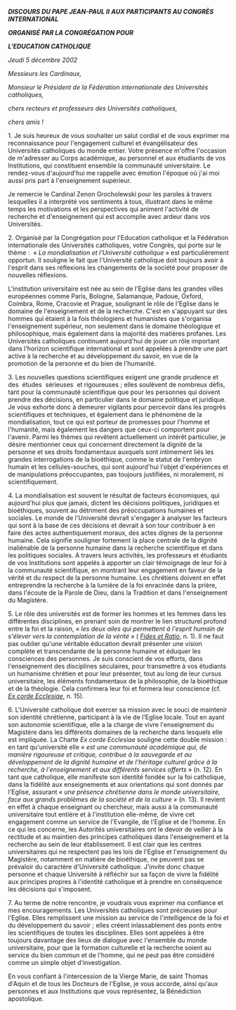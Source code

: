 ***DISCOURS DU PAPE JEAN-PAUL II*** ***AUX PARTICIPANTS AU CONGRÈS INTERNATIONAL***

***ORGANISÉ PAR LA CONGRÉGATION POUR***

***L'EDUCATION CATHOLIQUE***

*Jeudi 5 décembre 2002*

*Messieurs les Cardinaux,*

*Monsieur le Président de la Fédération internationale des Universités catholiques,*

*chers recteurs et professeurs des Universités catholiques,*

*chers amis !*

1. Je suis heureux de vous souhaiter un salut cordial et de vous exprimer ma reconnaissance pour l'engagement culturel et évangélisateur des Universités catholiques du monde entier. Votre présence m'offre l'occasion de m'adresser au Corps académique, au personnel et aux étudiants de vos Institutions, qui constituent ensemble la communauté universitaire. Le rendez-vous d'aujourd'hui me rappelle avec émotion l'époque où j'ai moi aussi pris part à l'enseignement supérieur.

Je remercie le Cardinal Zenon Grocholewski pour les paroles à travers lesquelles il a interprété vos sentiments à tous, illustrant dans le même temps les motivations et les perspectives qui animent l'activité de recherche et d'enseignement qui est accomplie avec ardeur dans vos Universités.

2. Organisé par la Congrégation pour l'Education catholique et la Fédération internationale des Universités catholiques, votre Congrès, qui porte sur le thème :  « *La mondialisation et l'Université catholique* » est particulièrement opportun. Il souligne le fait que l'Université catholique doit toujours avoir à l'esprit dans ses réflexions les changements de la société pour proposer de nouvelles réflexions.

L'institution universitaire est née au sein de l'Eglise dans les grandes villes européennes comme Paris, Bologne, Salamanque, Padoue, Oxford, Coimbra, Rome, Cracovie et Prague, soulignant le rôle de l'Eglise dans le domaine de l'enseignement et de la recherche. C'est en s'appuyant sur des hommes qui étaient à la fois théologiens et humanistes que s'organisa l'enseignement supérieur, non seulement dans le domaine théologique et philosophique, mais également dans la majorité des matières profanes. Les Universités catholiques continuent aujourd'hui de jouer un rôle important dans l'horizon scientifique international et sont appelées à prendre une part active à la recherche et au développement du savoir, en vue de la promotion de la personne et du bien de l'humanité.

3. Les nouvelles questions scientifiques exigent une grande prudence et des  études  sérieuses  et rigoureuses ; elles soulèvent de nombreux défis, tant pour la communauté scientifique que pour les personnes qui doivent prendre des décisions, en particulier dans le domaine politique et juridique. Je vous exhorte donc à demeurer vigilants pour percevoir dans les progrès scientifiques et techniques, et également dans le phénomène de la mondialisation, tout ce qui est porteur de promesses pour l'homme et l'humanité, mais également les dangers que ceux-ci comportent pour l'avenir. Parmi les thèmes qui revêtent actuellement un intérêt particulier, je désire mentionner ceux qui concernent directement la dignité de la personne et ses droits fondamentaux auxquels sont intimement liés les grandes interrogations de la bioéthique, comme le statut de l'embryon humain et les cellules-souches, qui sont aujourd'hui l'objet d'expériences et de manipulations préoccupantes, pas toujours justifiées, ni moralement, ni scientifiquement.

4. La mondialisation est souvent le résultat de facteurs économiques, qui aujourd'hui plus que jamais, dictent les décisions politiques, juridiques et bioéthiques, souvent au détriment des préoccupations humaines et sociales. Le monde de l'Université devrait s'engager à analyser les facteurs qui sont à la base de ces décisions et devrait à son tour contribuer à en faire des actes authentiquement moraux, des actes dignes de la personne humaine. Cela signifie souligner fortement la place centrale de la dignité inaliénable de la personne humaine dans la recherche scientifique et dans les politiques sociales. A travers leurs activités, les professeurs et étudiants de vos Institutions sont appelés à apporter un clair témoignage de leur foi à la communauté scientifique, en montrant leur engagement en faveur de la vérité et du respect de la personne humaine. Les chrétiens doivent en effet entreprendre la recherche à la lumière de la foi enracinée dans la prière, dans l'écoute de la Parole de Dieu, dans la Tradition et dans l'enseignement du Magistère.

5. Le rôle des universités est de former les hommes et les femmes dans les différentes disciplines, en prenant soin de montrer le lien structurel profond entre la foi et la raison, « *les deux ailes qui permettent à l'esprit humain de s'élever vers la contemplation de la vérité* » ( *[Fides et Ratio](/content/john-paul-ii/fr/encyclicals/documents/hf_jp-ii_enc_15101998_fides-et-ratio.html)*, n. 1). Il ne faut pas oublier qu'une véritable éducation devrait présenter une vision complète et transcendante de la personne humaine et éduquer les consciences des personnes. Je suis conscient de vos efforts, dans l'enseignement des disciplines séculaires, pour transmettre à vos étudiants un humanisme chrétien et pour leur présenter, tout au long de leur cursus universitaire, les éléments fondamentaux de la philosophie, de la bioéthique et de la théologie. Cela confirmera leur foi et formera leur conscience (cf. *[Ex corde Ecclesiae](/content/john-paul-ii/it/apost_constitutions/documents/hf_jp-ii_apc_15081990_ex-corde-ecclesiae.html)*, n. 15).

6. L'Université catholique doit exercer sa mission avec le souci de maintenir son identité chrétienne, participant à la vie de l'Eglise locale. Tout en ayant son autonomie scientifique, elle a la charge de vivre l'enseignement du Magistère dans les différents domaines de la recherche dans lesquels elle est impliquée. La Charte *Ex corde Ecclesiae* souligne cette double mission :  en tant qu'université elle « *est une communauté académique qui, de manière rigoureuse et critique, contribue à la sauvegarde et au développement de la dignité humaine et de l'héritage culturel grâce à la recherche, à l'enseignement et aux différents services offerts* » (n. 12). En tant que catholique, elle manifeste son identité fondée sur la foi catholique, dans la fidélité aux enseignements et aux orientations qui sont donnés par l'Eglise, assurant « *une présence chrétienne dans le monde universitaire, face aux grands problèmes de la société et de la culture* » (n. 13). Il revient en effet à chaque enseignant ou chercheur, mais aussi à la communauté universitaire tout entière et à l'institution elle-même, de vivre cet engagement comme un service de l'Evangile, de l'Eglise et de l'homme. En ce qui les concerne, les Autorités universitaires ont le devoir de veiller à la rectitude et au maintien des principes catholiques dans l'enseignement et la recherche au sein de leur établissement. Il est clair que les centres universitaires qui ne respectent pas les lois de l'Eglise et l'enseignement du Magistère, notamment en matière de bioéthique, ne peuvent pas se prévaloir du caractère d'Université catholique. J'invite donc chaque personne et chaque Université à réfléchir sur sa façon de vivre la fidélité aux principes propres à l'identité catholique et à prendre en conséquence les décisions qui s'imposent.

7. Au terme de notre rencontre, je voudrais vous exprimer ma confiance et mes encouragements. Les Universités catholiques sont précieuses pour l'Eglise. Elles remplissent une mission au service de l'intelligence de la foi et du développement du savoir ; elles créent inlassablement des ponts entre les scientifiques de toutes les disciplines. Elles sont appelées à être toujours davantage des lieux de dialogue avec l'ensemble du monde universitaire, pour que la formation culturelle et la recherche soient au service du bien commun et de l'homme, qui ne peut pas être considéré comme un simple objet d'investigation.

En vous confiant à l'intercession de la Vierge Marie, de saint Thomas d'Aquin et de tous les Docteurs de l'Eglise, je vous accorde, ainsi qu'aux personnes et aux Institutions que vous représentez, la Bénédiction apostolique.
